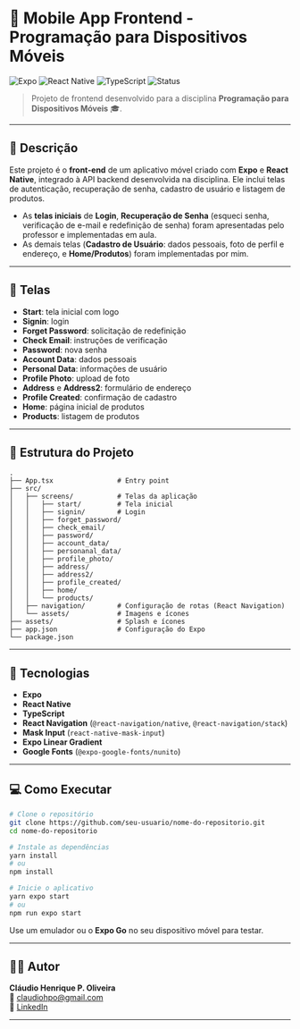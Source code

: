 # 📱 Mobile App Frontend - Programação para Dispositivos Móveis

![Expo](https://img.shields.io/badge/Expo-000020?style=for-the-badge&logo=expo&logoColor=white)
![React Native](https://img.shields.io/badge/React_Native-20232A?style=for-the-badge&logo=react&logoColor=61DAFB)
![TypeScript](https://img.shields.io/badge/TypeScript-3178C6?style=for-the-badge&logo=typescript&logoColor=white)
![Status](https://img.shields.io/badge/status-concluído-brightgreen?style=for-the-badge)


> Projeto de frontend desenvolvido para a disciplina **Programação para Dispositivos Móveis** 🎓.

---

## 📝 Descrição

Este projeto é o **front-end** de um aplicativo móvel criado com **Expo** e **React Native**, integrado à API backend desenvolvida na disciplina. Ele inclui telas de autenticação, recuperação de senha, cadastro de usuário e listagem de produtos.

- As **telas iniciais** de **Login**, **Recuperação de Senha** (esqueci senha, verificação de e-mail e redefinição de senha) foram apresentadas pelo professor e implementadas em aula.
- As demais telas (**Cadastro de Usuário**: dados pessoais, foto de perfil e endereço, e **Home/Produtos**) foram implementadas por mim.

---

## 📸 Telas

- **Start**: tela inicial com logo
- **Signin**: login
- **Forget Password**: solicitação de redefinição
- **Check Email**: instruções de verificação
- **Password**: nova senha
- **Account Data**: dados pessoais
- **Personal Data**: informações de usuário
- **Profile Photo**: upload de foto
- **Address** e **Address2**: formulário de endereço
- **Profile Created**: confirmação de cadastro
- **Home**: página inicial de produtos
- **Products**: listagem de produtos

---

## 📂 Estrutura do Projeto

```
.
├── App.tsx                # Entry point
├── src/
│   ├── screens/           # Telas da aplicação
│   │   ├── start/         # Tela inicial
│   │   ├── signin/        # Login
│   │   ├── forget_password/
│   │   ├── check_email/
│   │   ├── password/
│   │   ├── account_data/
│   │   ├── personanal_data/
│   │   ├── profile_photo/
│   │   ├── address/
│   │   ├── address2/
│   │   ├── profile_created/
│   │   ├── home/
│   │   └── products/
│   ├── navigation/        # Configuração de rotas (React Navigation)
│   └── assets/            # Imagens e ícones
├── assets/                # Splash e ícones
├── app.json               # Configuração do Expo
└── package.json
```

---

## 🚀 Tecnologias

- **Expo**  
- **React Native**  
- **TypeScript**  
- **React Navigation** (`@react-navigation/native`, `@react-navigation/stack`)  
- **Mask Input** (`react-native-mask-input`)  
- **Expo Linear Gradient**  
- **Google Fonts** (`@expo-google-fonts/nunito`)

---

## 💻 Como Executar

```bash
# Clone o repositório
git clone https://github.com/seu-usuario/nome-do-repositorio.git
cd nome-do-repositorio

# Instale as dependências
yarn install
# ou
npm install

# Inicie o aplicativo
yarn expo start
# ou
npm run expo start
```

Use um emulador ou o **Expo Go** no seu dispositivo móvel para testar.

---

## 👨‍💻 Autor

**Cláudio Henrique P. Oliveira**  
📧 claudiohpo@gmail.com  
🔗 [LinkedIn](https://www.linkedin.com/in/claudiohpo/)

---
